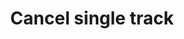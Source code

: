 ---
title: Cancel single track
position_number: 14
type: post
description: /v1/future-u/trade/entrust/cancel-track
remark: Content-Type = application/x-www-form-urlencoded
parameters:
    -
        name: trackId
        type: integer
        mandatory: true
        default: N/A
        description: track id
        ranges:
content_markdown: |-

                #### **Limit Flow Rules**

                200/s/apikey
left_code_blocks:
    -
        code_block: 
        title: Java
        language: java
right_code_blocks:
    - code_block: |-
        {
          "msgInfo": {
            "code": "",
            "msg": ""
          },
          "msg": "",
          "data": {},
          "code": 200
        }
      title: Response
      language: json
---